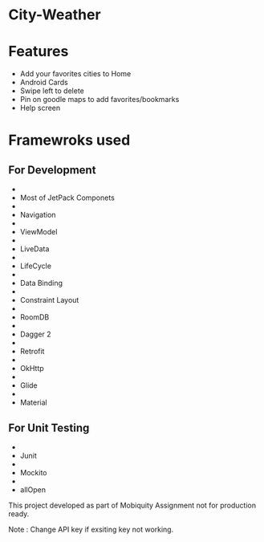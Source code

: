 # City-Weather

# Features
 - Add your favorites cities to Home
 - Android Cards
 - Swipe left to delete 
 - Pin on goodle maps to add favorites/bookmarks
 - Help screen 
# Framewroks used
## For Development
- <li>Most of JetPack Componets</li>
- <li>Navigation</li>
- <li>ViewModel</li>
- <li>LiveData</li>
- <li>LifeCycle</li>
- <li>Data Binding</li>
- <li>Constraint Layout</li>
- <li>RoomDB</li>
- <li>Dagger 2</li>
- <li>Retrofit</li>
- <li>OkHttp</li>
- <li>Glide</li>
- <li>Material</li>
## For Unit Testing
- <li>Junit</li>
- <li>Mockito</li>
- <li>allOpen</li>





This project developed as part of Mobiquity Assignment not for production ready.

Note : Change API key if exsiting key not working. 
